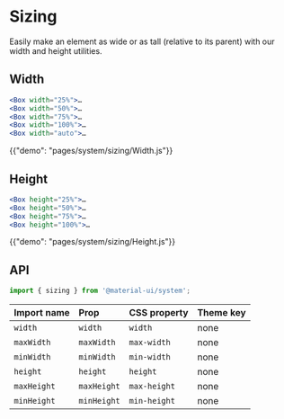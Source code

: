 # Sizing

<p class="description">Easily make an element as wide or as tall (relative to its parent) with our width and height utilities.</p>

## Width

```jsx
<Box width="25%">…
<Box width="50%">…
<Box width="75%">…
<Box width="100%">…
<Box width="auto">…
```

{{"demo": "pages/system/sizing/Width.js"}}

## Height

```jsx
<Box height="25%">…
<Box height="50%">…
<Box height="75%">…
<Box height="100%">…
```

{{"demo": "pages/system/sizing/Height.js"}}

## API

```js
import { sizing } from '@material-ui/system';
```

| Import name | Prop | CSS property | Theme key |
|:------------|:-----|:-------------|:----------|
| `width` | `width` | `width` | none |
| `maxWidth` | `maxWidth` | `max-width` | none |
| `minWidth` | `minWidth` | `min-width` | none |
| `height` | `height` | `height` | none |
| `maxHeight` | `maxHeight`| `max-height` | none |
| `minHeight` | `minHeight`| `min-height` | none |
